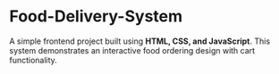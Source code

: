# Food-Delivery-System
A simple frontend project built using **HTML, CSS, and JavaScript**.   This system demonstrates an interactive food ordering design with cart functionality.  
